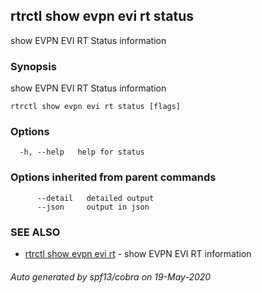 ## rtrctl show evpn evi rt status

show EVPN EVI RT Status information

### Synopsis


show EVPN EVI RT Status information

```
rtrctl show evpn evi rt status [flags]
```

### Options

```
  -h, --help   help for status
```

### Options inherited from parent commands

```
      --detail   detailed output
      --json     output in json
```

### SEE ALSO
* [rtrctl show evpn evi rt](rtrctl_show_evpn_evi_rt.md)	 - show EVPN EVI RT information

###### Auto generated by spf13/cobra on 19-May-2020
